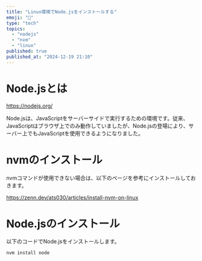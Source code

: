 ```yaml
---
title: "Linux環境でNode.jsをインストールする"
emoji: "🧰"
type: "tech"
topics:
  - "nodejs"
  - "nvm"
  - "linux"
published: true
published_at: "2024-12-19 21:10"
---
```


# Node.jsとは

https://nodejs.org/

Node.jsは、JavaScriptをサーバーサイドで実行するための環境です。従来、JavaScriptはブラウザ上でのみ動作していましたが、Node.jsの登場により、サーバー上でもJavaScriptを使用できるようになりました。

# nvmのインストール

nvmコマンドが使用できない場合は、以下のページを参考にインストールしておきます。

https://zenn.dev/ats030/articles/install-nvm-on-linux

# Node.jsのインストール

以下のコードでNode.jsをインストールします。

```bash
nvm install node
```

